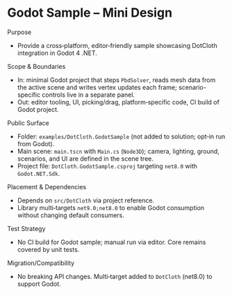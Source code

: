 Godot Sample – Mini Design
==========================

Purpose
- Provide a cross‑platform, editor‑friendly sample showcasing DotCloth integration in Godot 4 .NET.

Scope & Boundaries
- In: minimal Godot project that steps `PbdSolver`, reads mesh data from the active scene and writes vertex updates each frame; scenario-specific controls live in a separate panel.
- Out: editor tooling, UI, picking/drag, platform‑specific code, CI build of Godot project.

Public Surface
- Folder: `examples/DotCloth.GodotSample` (not added to solution; opt‑in run from Godot).
- Main scene: `main.tscn` with `Main.cs` (`Node3D`); camera, lighting, ground, scenarios, and UI are defined in the scene tree.
- Project file: `DotCloth.GodotSample.csproj` targeting `net8.0` with `Godot.NET.Sdk`.

Placement & Dependencies
- Depends on `src/DotCloth` via project reference.
- Library multi‑targets `net9.0;net8.0` to enable Godot consumption without changing default consumers.

Test Strategy
- No CI build for Godot sample; manual run via editor. Core remains covered by unit tests.

Migration/Compatibility
- No breaking API changes. Multi‑target added to `DotCloth` (net8.0) to support Godot.


